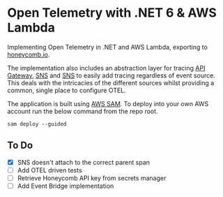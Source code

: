 # Open Telemetry with .NET 6 & AWS Lambda

Implementing Open Telemetry in .NET and AWS Lambda, exporting to [honeycomb.io](https://honeycomb.io/). 

The implementation also includes an abstraction layer for tracing [API Gateway](./src/Shared/ApiGatewayTracedFunction.cs), [SNS](./src/Shared/SnsTracedFunction.cs) and [SNS](./src/Shared/SqsTracedFunction.cs) to easily add tracing regardless of event source. This deals with the intricacies of the different sources whilst providing a common, single place to configure OTEL.

The application is built using [AWS SAM](https://aws.amazon.com/serverless/sam/). To deploy into your own AWS account run the below command from the repo root.

```
sam deploy --guided
```

## To Do

- [X] SNS doesn't attach to the correct parent span
- [ ] Add OTEL driven tests
- [ ] Retrieve Honeycomb API key from secrets manager
- [ ] Add Event Bridge implementation